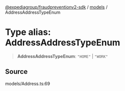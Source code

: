 [@expediagroup/fraudpreventionv2-sdk](../../index.md) / [models](../index.md) / AddressAddressTypeEnum

# Type alias: AddressAddressTypeEnum

> **AddressAddressTypeEnum**: `"HOME"` \| `"WORK"`

## Source

models/Address.ts:69
